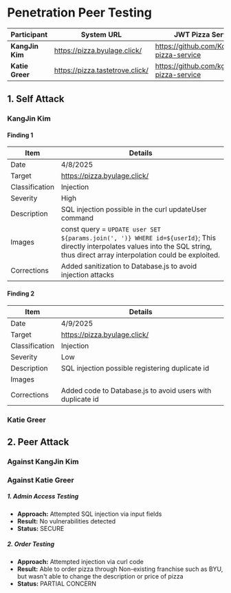 # Penetration Peer Testing

| Participant         | System URL                        | JWT Pizza Service Repo                              |
| ------------------- | --------------------------------- | --------------------------------------------------- |
| **KangJin Kim** | https://pizza.byulage.click/    | https://github.com/Korea19800/jwt-pizza-service  |
| **Katie Greer**  | https://pizza.tastetrove.click/  | https://github.com/kgg511/jwt-pizza-service |

## 1. Self Attack

### KangJin Kim 

#### Finding 1

| Item | Details |
|------|---------|
| Date | 4/8/2025 |
| Target | https://pizza.byulage.click/ |
| Classification | Injection |
| Severity | High |
| Description | SQL injection possible in the curl updateUser command |
| Images | const query = `UPDATE user SET ${params.join(', ')} WHERE id=${userId}`; This directly interpolates values into the SQL string, thus direct array interpolation could be exploited.  |
| Corrections | Added sanitization to Database.js to avoid injection attacks |

#### Finding 2

| Item | Details |
|------|---------|
| Date | 4/9/2025 |
| Target | https://pizza.byulage.click/ |
| Classification | Injection |
| Severity | Low |
| Description | SQL injection possible registering duplicate id |
| Images |   |
| Corrections | Added code to Database.js to avoid users with duplicate id|


### Katie Greer 


## 2. Peer Attack

### Against KangJin Kim 


### Against Katie Greer

##### 1. Admin Access Testing

- **Approach:** Attempted SQL injection via input fields
- **Result:** No vulnerabilities detected
- **Status:** SECURE

##### 2. Order Testing

- **Approach:** Attempted injection via curl code
- **Result:** Able to order pizza through Non-existing franchise such as BYU, but wasn't able to change the description or price of pizza
- **Status:** PARTIAL CONCERN


